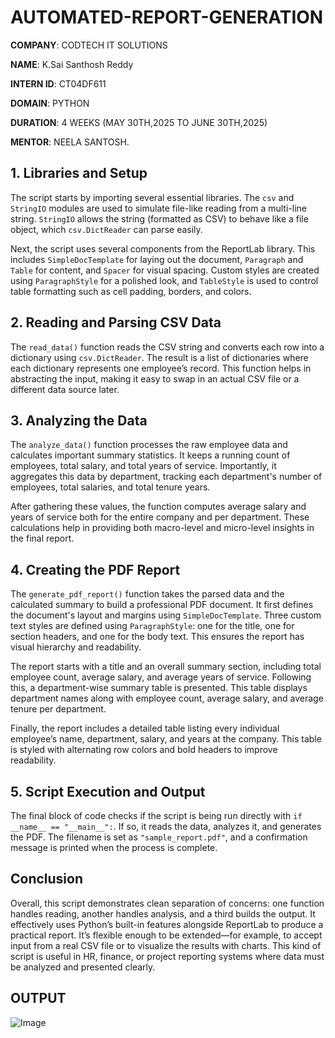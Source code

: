 # AUTOMATED-REPORT-GENERATION

**COMPANY**: CODTECH IT SOLUTIONS

**NAME**: K.Sai Santhosh Reddy

**INTERN ID**: CT04DF611

**DOMAIN**: PYTHON

**DURATION**: 4 WEEKS (MAY 30TH,2025 TO JUNE 30TH,2025)

**MENTOR**: NEELA SANTOSH.

## 1. Libraries and Setup

The script starts by importing several essential libraries. The `csv` and `StringIO` modules are used to simulate file-like reading from a multi-line string. `StringIO` allows the string (formatted as CSV) to behave like a file object, which `csv.DictReader` can parse easily.

Next, the script uses several components from the ReportLab library. This includes `SimpleDocTemplate` for laying out the document, `Paragraph` and `Table` for content, and `Spacer` for visual spacing. Custom styles are created using `ParagraphStyle` for a polished look, and `TableStyle` is used to control table formatting such as cell padding, borders, and colors.

## **2. Reading and Parsing CSV Data**

The `read_data()` function reads the CSV string and converts each row into a dictionary using `csv.DictReader`. The result is a list of dictionaries where each dictionary represents one employee’s record. This function helps in abstracting the input, making it easy to swap in an actual CSV file or a different data source later.

## **3. Analyzing the Data**

The `analyze_data()` function processes the raw employee data and calculates important summary statistics. It keeps a running count of employees, total salary, and total years of service. Importantly, it aggregates this data by department, tracking each department's number of employees, total salaries, and total tenure years.

After gathering these values, the function computes average salary and years of service both for the entire company and per department. These calculations help in providing both macro-level and micro-level insights in the final report.

## **4. Creating the PDF Report**

The `generate_pdf_report()` function takes the parsed data and the calculated summary to build a professional PDF document. It first defines the document's layout and margins using `SimpleDocTemplate`. Three custom text styles are defined using `ParagraphStyle`: one for the title, one for section headers, and one for the body text. This ensures the report has visual hierarchy and readability.

The report starts with a title and an overall summary section, including total employee count, average salary, and average years of service. Following this, a department-wise summary table is presented. This table displays department names along with employee count, average salary, and average tenure per department.

Finally, the report includes a detailed table listing every individual employee’s name, department, salary, and years at the company. This table is styled with alternating row colors and bold headers to improve readability.

## **5. Script Execution and Output**

The final block of code checks if the script is being run directly with `if __name__ == "__main__":`. If so, it reads the data, analyzes it, and generates the PDF. The filename is set as `"sample_report.pdf"`, and a confirmation message is printed when the process is complete.

## **Conclusion**

Overall, this script demonstrates clean separation of concerns: one function handles reading, another handles analysis, and a third builds the output. It effectively uses Python’s built-in features alongside ReportLab to produce a practical report. It’s flexible enough to be extended—for example, to accept input from a real CSV file or to visualize the results with charts. This kind of script is useful in HR, finance, or project reporting systems where data must be analyzed and presented clearly.

## **OUTPUT**

![Image](https://github.com/user-attachments/assets/1a1c8483-06e0-4121-a78f-f46ab927a607)


